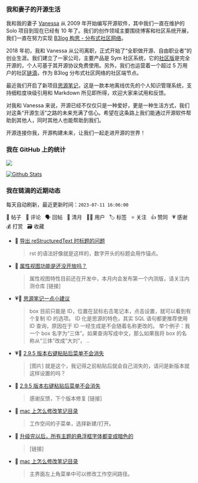 ### 我和妻子的开源生活

我和我的妻子 [Vanessa](https://github.com/Vanessa219) 从 2009 年开始编写开源软件，其中我们一直在维护的 Solo 项目到现在已经有 10 年了。我们的创作领域主要围绕博客和社区系统开展，我们一直在努力实现 [B3log 构思 - 分布式社区网络](https://ld246.com/article/1546941897596)。

2018 年初，我和 Vanessa 从公司离职，正式开始了“全职做开源、自由职业者”的创业生涯。我们建立了一家公司，主要产品是 Sym 社区系统，它的[社区版](https://github.com/88250/symphony)是完全开源的，个人可基于其开源协议免费使用。另外，我们也运营着一个超过 5 万用户的社区[链滴](https://ld246.com)，作为 B3log 分布式社区网络的社区端节点。

最近我们开启了新项目[思源笔记](https://github.com/siyuan-note/siyuan)，这是一款本地离线优先的个人知识管理系统，支持细粒度块级引用和 Markdown 所见即所得，欢迎大家来试用和反馈。

对我和 Vanessa 来说，开源已经不仅仅只是一种爱好，更是一种生活方式，我们对这条“开源生活”之路的未来充满了信心。希望在这条路上我们能通过开源软件帮助到其他人，同时其他人也能帮助到我们。

开源连接你我，开源构建未来，让我们一起走进开源的世界！

### 我在 GitHub 上的统计

<a title="Hits" target="_blank" href="https://github.com/88250/88250"><img src="https://hits.b3log.org/88250/88250.svg"></a>

[![Github Stats](https://github-readme-stats.vercel.app/api?username=88250&theme=tokyonight&show_icons=true)](https://github.com/88250)

<!--events start -->

### 我在链滴的近期动态

每天自动刷新，最近更新时间：`2023-07-11 16:06:00`

📝 帖子 &nbsp; 💬 评论 &nbsp; 🗣 回帖 &nbsp; 🌙 清月 &nbsp; 👨‍💻 用户 &nbsp; 🏷️ 标签 &nbsp; ⭐️ 关注 &nbsp; 👍 赞同 &nbsp; 💗 感谢 &nbsp; 💰 打赏 &nbsp; 🗃 收藏

* 💬 [导出 reStructuredText 时标题的问题](https://ld246.com/article/1688996599959/comment/1689060944092#comments)

  > rst 的语法好像就是这样的，数字开头的标题会用作锚点。
* 💬 [属性视图功能是还没开放吗？](https://ld246.com/article/1689059421717/comment/1689059533795#comments)

  > 属性视图特性目前还在开发中，本月内会发布第一个内测版，请关注内测仓库 [链接]
* 💗💬 [思源笔记一点小建议](https://ld246.com/article/1688983342205/comment/1689046326190#comments)

  > box 目前只能是 ID，位置在鼠标右击笔记本，点击设置，就可以看到有个复制 ID 的选项。 ID 化是思源的特色，其实 SQL 语句都更推荐使用 ID 查询，原因在于 ID 一经生成是不会随着名称更改的。 举个例子：我一个 box 名字为“三体”。如果查询写成中文，那么如果我将 box 的名称从“三体”改成“大刘”， ..
* 💗📝 [2.9.5 版本右键粘贴后菜单不会消失](https://ld246.com/article/1689058401172)

  > [图片] 就是这个，我记得之前粘贴后就会自己消失的，请问是新版本就这样设置的吗？
* 💬 [2.9.5 版本右键粘贴后菜单不会消失](https://ld246.com/article/1689058401172/comment/1689059337895#comments)

  > 感谢反馈，下个版本修复 [链接]
* 💬 [mac 上怎么修改笔记目录](https://ld246.com/article/1689058520225/comment/1689059000657#comments)

  > 工作空间的子菜单，选择新建/打开。
* 💬 [升级完以后，所有主题的悬浮框字体都变成暗色的](https://ld246.com/article/1689057638911/comment/1689058682619#comments)

  > [链接]
* 💬 [mac 上怎么修改笔记目录](https://ld246.com/article/1689058520225/comment/1689058637506#comments)

  > 主界面左上角菜单中可以修改工作空间路径。


<!--events end -->
